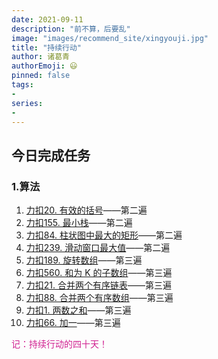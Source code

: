 ```yaml
---
date: 2021-09-11
description: "前不算，后要乱"
image: "images/recommend_site/xingyouji.jpg"
title: "持续行动"
author: 诸葛青
authorEmoji: 😃
pinned: false
tags:
- 
series:
-
---
```

## 今日完成任务

### 1.算法

1. [力扣20. 有效的括号](https://leetcode-cn.com/problems/valid-parentheses/)——第二遍
2. [力扣155. 最小栈](https://leetcode-cn.com/problems/min-stack/)——第二遍
3. [力扣84. 柱状图中最大的矩形](https://leetcode-cn.com/problems/largest-rectangle-in-histogram/)——第二遍
4. [力扣239. 滑动窗口最大值](https://leetcode-cn.com/problems/sliding-window-maximum/)——第二遍
5. [力扣189. 旋转数组](https://leetcode-cn.com/problems/rotate-array/)——第三遍
6. [力扣560. 和为 K 的子数组](https://leetcode-cn.com/problems/subarray-sum-equals-k/)——第三遍
7. [力扣21. 合并两个有序链表](https://leetcode-cn.com/problems/merge-two-sorted-lists/)——第三遍
8. [力扣88. 合并两个有序数组](https://leetcode-cn.com/problems/merge-sorted-array/)——第三遍
9. [力扣1. 两数之和](https://leetcode-cn.com/problems/two-sum/)——第三遍
10. [力扣66. 加一](https://leetcode-cn.com/problems/plus-one/)——第三遍

<font color=VioletRed>记：持续行动的四十天！</font>

